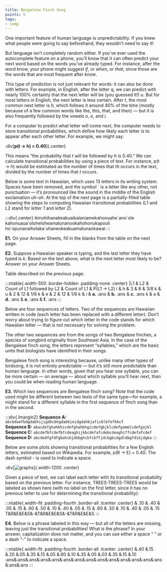 ```yaml
---
title: Bengalese Finch Song
points: 5
tags:
- comp
---
```


One important feature of human language is unpredictability. If you knew what people were going to say
beforehand, they wouldn’t need to say it!

But language isn’t completely random either. If you’ve ever used the autocomplete feature on a phone, you’ll know that it can often predict your
next word based on the words you’ve already typed. For instance, after
the word know, your phone might suggest *if*, or *when*, or *that*, since those
are the words that are most frequent after *know*.

This type of prediction is not just relevant for words: it can also be done
with letters. For example, in English, after the letter *q*, we can predict with
nearly 100% certainty that the next letter will be (you guessed it!) *u*. But
for most letters in English, the next letter is less certain. After *t*, the most
common next letter is *h*, which follows it around 40% of the time (mostly
because of a few common words like the, this, that, and then) — but it is
also frequently followed by the vowels *o*, *e*, and *i*.

For a computer to predict what letter will come next, the computer needs to store transitional probabilities,
which define how likely each letter is to appear after each other letter. For example, we might say:

:div[**p(t → h) = 0.40**]{.center}

This means “the probability that t will be followed by *h* is 0.40.” We can calculate transitional probabilities by
using a piece of text. For instance, p(t → h) would be estimated as the number of times that *th* occurs in the
text, divided by the number of times that *t* occurs.

Below is some text in Hawaiian, which uses 13 letters in its writing system. Spaces have been removed, and
the symbol ` is a letter like any other, not punctuation — it’s pronounced like the sound in the middle of the
English exclamation *uh-oh*. At the top of the next page is a partially-filled table showing the steps to
computing Hawaiian transitional probabilities (L1 and L2 stand for *letter 1* and *letter 2*).

:::div{.center}
ikinohihanakeakuaikalaniamekahonuahe\`ano\`ole
<br>kahonuaua\`oloheloheamalunanookahohonukapouli
<br>ho\`opunanaiholaka\`uhaneokeakuamalunaokawai
:::

**E1.** On your Answer Sheets, fill in the blanks from the table on the next page.

**E2.** Suppose a Hawaiian speaker is typing, and the last letter they have typed is *k*. Based on the text above,
what is the next letter most likely to be? Answer on your Answer Sheets.

Table described on the previous page:

:::ntable{.width-500 .border-hidden .padding-none .center}
|L1 & L2 & Count of L1 followed by L2 & Count of L1 &  P(L1 → L2)
i & h & 3  & 8  & 3/8
k & u & 2  & 12  & 1/6
k & e & 2  & 12  & 1/6
k & i & **a.** :ans &  **b.** :ans &  **c.** :ans
k & a & **d.** :ans &  **e.** :ans &  **f.** :ans
:::

Below are four sequences of letters. Two of the sequences are Hawaiian written in code (each letter has
been replaced with a different letter). Don’t worry about trying to figure out which letter in the code stands
for which Hawaiian letter — that is not necessary for solving the problem.

The other two sequences are from the songs of two Bengalese finches, a species of songbird originally from
Southeast Asia. In the case of the Bengalese finch song, the letters represent “syllables,” which are the basic
units that biologists have identified in their songs.

Bengalese finch song is interesting because, unlike many other types of birdsong, it is not entirely predictable
— but it’s still more predictable than human language. In other words, given that you hear one syllable, you
can be more certain — on average — about which syllable you’ll hear next, than you could be when reading
human language.

**E3.** Which two sequences are Bengalese finch song? Note that the code used might be different between
two texts of the same type—for example, a might stand for a different syllable in the first sequence of finch
song than in the second.

:::div{.lmargin2}
**Sequence A:** `abcbdaefbdgdabhijigdbcbhgdabkieidgdahbjaficblbfefkbcf`
<br>**Sequence B:** `abacdefghahbhicdefghahbhgicdefgbjklcdefgammlcdefgajkl`
<br>**Sequence C:** `abcdefbfcdefbfcdeaghijkbcdefafcdebcdeaghiffcdefafcdef`
<br>**Sequence D:** `abcdedfgfdfgbahibjdkbghcbfcbffjdcbgbidgdldbgfdibjdgba`
:::

Below are some plots showing transitional probabilities for a few English letters, estimated based on
Wikipedia. For example, p(R → E) = 0.40. The dash symbol - is used to indicate a space.

:div[![graphs](/pimg/naclo2023e-1.png)]{.width-1200 .center}

Given a piece of text, we can label each letter with its transitional probability based on the previous letter.
For instance, TREES-TREES-TREES would be labeled as shown here (with no label on the first letter, since it
has no previous letter to use for determining the transitional probability):

:::ntable{.width-fit .padding-fourth .border-all .tcenter .center}
& .10 & .40 & .05 & .15 & .60 & .50 & .10 & .40 & .05 & .15 & .60 & .50 & .10 & .40 & .05 & .15
T&R&E&E&S&-&T&R&E&E&S&-&T&R&E&E&S
:::

**E4.** Below is a phrase labeled in this way — but all of the letters are missing, leaving just the transitional
probabilities! What is the phrase? In your answer, capitalization does not matter, and you can use either a
space “ “ or a dash “-” to indicate a space.

:::ntable{.width-fit .padding-fourth .border-all .tcenter .center}
&.40 &.15 &.20 &.05 &.35 &.15 &.05 &.60 &.10 &.35 &.05 &.03 &.35 &.15 &.10
:ans&:ans&:ans&:ans&:ans&:ans&:ans&:ans&:ans&:ans&:ans&:ans&:ans&:ans&:ans&:ans
:::